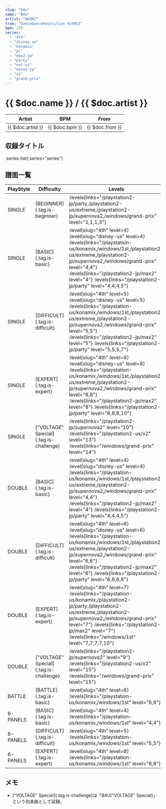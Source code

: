 ```yaml
---
slug: "b4u"
name: "B4U"
artist: "NAOKI"
from: "DanceDanceRevolution 4thMIX"
bpm: 155
series:
  - "4th"
  - "disney-us"
  - "konamix"
  - "pc"
  - "max2-jp"
  - "party"
  - "ext-us"
  - "nova2-jp"
  - "x2"
  - "grand-prix"
---
```


# {{ $doc.name }} / {{ $doc.artist }}

|Artist|BPM|From|
|------|---|----|
|{{ $doc.artist }}|{{ $doc.bpm }}|{{ $doc.from }}|

## 収録タイトル

:series-list{:series="series"}

## 譜面一覧

|PlayStyle|Difficulty|Levels|Notes|Movie|
|---------|----------|------|-----|-----|
|SINGLE|[BEGINNER]{.tag.is-beginner}| :levels{links="/playstation2-jp/party,/playstation2-us/extreme,/playstation2-jp/supernova2,/windows/grand-prix" level="1,1,1,3"}|104/0||
|SINGLE|[BASIC]{.tag.is-basic}|<div class="field is-grouped is-grouped-multiline"> :level{slug="4th" level=4} :level{slug="disney-us" level=4} :levels{links="/playstation-us/konamix,/windows/1st,/playstation2-us/extreme,/playstation2-jp/supernova2,/windows/grand-prix" level="4,4"} :levels{links="/playstation2-jp/max2" level="4"} :levels{links="/playstation2-jp/party" level="4,4,4,5"}</div>|188/0||
|SINGLE|[DIFFICULT]{.tag.is-difficult}|<div class="field is-grouped is-grouped-multiline"> :level{slug="4th" level=5} :level{slug="disney-us" level=5} :levels{links="/playstation-us/konamix,/windows/1st,/playstation2-us/extreme,/playstation2-jp/supernova2,/windows/grand-prix" level="5,5"} :levels{links="/playstation2-jp/max2" level="5"} :levels{links="/playstation2-jp/party" level="5,5,5,7"}</div>|238/0||
|SINGLE|[EXPERT]{.tag.is-expert}|<div class="field is-grouped is-grouped-multiline"> :level{slug="4th" level=8} :level{slug="disney-us" level=8} :levels{links="/playstation-us/konamix,/windows/1st,/playstation2-us/extreme,/playstation2-jp/supernova2,/windows/grand-prix" level="8,8"} :levels{links="/playstation2-jp/max2" level="8"} :levels{links="/playstation2-jp/party" level="8,8,8,10"}</div>|325/0||
|SINGLE|["VOLTAGE" Special]{.tag.is-challenge}| :levels{links="/playstation2-jp/supernova2" level="10"} :levels{links="/playstation2-us/x2" level="13"}  :levels{links="/windows/grand-prix" level="14"}|367/0||
|DOUBLE|[BASIC]{.tag.is-basic}|<div class="field is-grouped is-grouped-multiline"> :level{slug="4th" level=4} :level{slug="disney-us" level=4} :levels{links="/playstation-us/konamix,/windows/1st,/playstation2-us/extreme,/playstation2-jp/supernova2,/windows/grand-prix" level="4,4"} :levels{links="/playstation2-jp/max2" level="4"} :levels{links="/playstation2-jp/party" level="4,4,4,5"}</div>|191/0||
|DOUBLE|[DIFFICULT]{.tag.is-difficult}|<div class="field is-grouped is-grouped-multiline"> :level{slug="4th" level=6} :level{slug="disney-us" level=6} :levels{links="/playstation-us/konamix,/windows/1st,/playstation2-us/extreme,/playstation2-jp/supernova2,/windows/grand-prix" level="6,6"} :levels{links="/playstation2-jp/max2" level="6"} :levels{links="/playstation2-jp/party" level="6,6,6,8"}</div>|225/0||
|DOUBLE|[EXPERT]{.tag.is-expert}|<div class="field is-grouped is-grouped-multiline"> :level{slug="4th" level=7} :levels{links="/playstation-us/konamix,/playstation2-jp/party,/playstation2-us/extreme,/playstation2-jp/supernova2,/windows/grand-prix" level="7"} :levels{links="/playstation2-jp/max2" level="7"} :levels{links="/windows/1st" level="7,7,7,7,10"}</div>|301/0||
|DOUBLE|["VOLTAGE" Special]{.tag.is-challenge}| :levels{links="/playstation2-jp/supernova2" level="9"} :levels{links="/playstation2-us/x2" level="15"}  :levels{links="/windows/grand-prix" level="15"}|367/0||
|BATTLE|[BATTLE]{.tag.is-basic}|<div class="field is-grouped is-grouped-multiline"> :level{slug="4th" level=6} :levels{links="/playstation-us/konamix,/windows/1st" level="6,6"}</div>|||
|6-PANELS|[BASIC]{.tag.is-basic}|<div class="field is-grouped is-grouped-multiline"> :level{slug="4th" level=4} :levels{links="/playstation-us/konamix,/windows/1st" level="4,4"}</div>|191/0||
|6-PANELS|[DIFFICULT]{.tag.is-difficult}|<div class="field is-grouped is-grouped-multiline"> :level{slug="4th" level=5} :levels{links="/playstation-us/konamix,/windows/1st" level="5,5"}</div>|225/0||
|6-PANELS|[EXPERT]{.tag.is-expert}|<div class="field is-grouped is-grouped-multiline"> :level{slug="4th" level=8} :levels{links="/playstation-us/konamix,/windows/1st" level="8,8"}</div>|318/0||

## メモ

- ["VOLTAGE" Special]{.tag.is-challenge}は「B4U("VOLTAGE" Special)」という別楽曲として収録。
